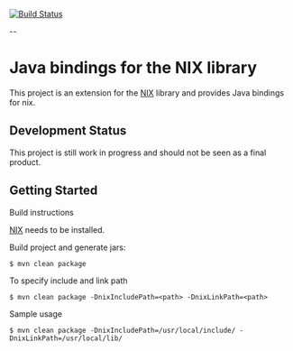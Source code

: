 [![Build Status](https://travis-ci.org/G-Node/nix-java.svg?branch=master)](https://travis-ci.org/G-Node/nix-java)

--

Java bindings for the NIX library
================================

This project is an extension for the [NIX](https://github.com/G-Node/nix) library and provides Java bindings for nix.


Development Status
------------------

This project is still work in progress and should not be seen as a final product.

Getting Started
---------------

Build instructions

[NIX](https://github.com/G-Node/nix) needs to be installed.

Build project and generate jars:

```
$ mvn clean package
```

To specify include and link path
```
$ mvn clean package -DnixIncludePath=<path> -DnixLinkPath=<path>
```

Sample usage
```
$ mvn clean package -DnixIncludePath=/usr/local/include/ -DnixLinkPath=/usr/local/lib/
```
